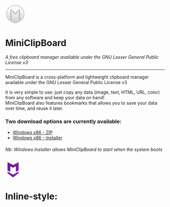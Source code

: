 ![alt text](https://github.com/GregPlusPlus/MiniClipBoard/raw/master/Git/app_icon_small.png)
# MiniClipBoard
*A free clipboard manager available under the GNU Lesser General Public License v3*
***

MiniClipBoard is a cross-platform and lightweight clipboard manager available under the GNU Lesser General Public License v3

It is very simple to use: just copy any data (image, text, HTML, URL, color) from any software and keep your data on hand!  
MiniClipBoard also features bookmarks that allows you to save your data over time, and reuse it later.

### Two download options are currently available:
* [Windows x86 - ZIP](https://github.com/GregPlusPlus/MiniClipBoard/raw/master/Win_Builds/release_Winx86_v1.0.zip)
* [Windows x86 - Installer](https://github.com/GregPlusPlus/MiniClipBoard/raw/master/Win_Builds/setup_MiniClipBoard_Winx86.exe)
###### Nb: Windows Installer allows MiniClipBoard to start when the system boots

![alt text](https://github.com/adam-p/markdown-here/raw/master/src/common/images/icon48.png "Logo Title Text 1")  
# Inline-style:
